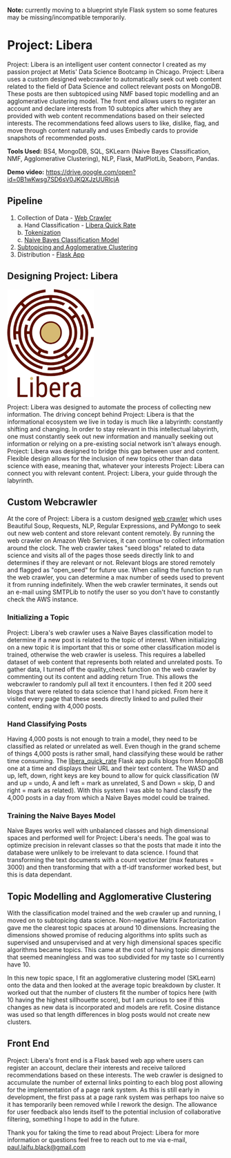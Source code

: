**Note:** currently moving to a blueprint style Flask system so some features may be missing/incompatible temporarily.
# Project: Libera
Project: Libera is an intelligent user content connector I created as my passion project at Metis' Data Science Bootcamp in Chicago. Project: Libera uses a custom designed webcrawler to automatically seek out web content related to the field of Data Science and collect relevant posts on MongoDB. These posts are then subtopiced using NMF based topic modelling and an agglomerative clustering model. The front end allows users to register an account and declare interests from 10 subtopics after which they are provided with web content recommendations based on their selected interests. The recommendations feed allows users to like, dislike, flag, and move through content naturally and uses Embedly cards to provide snapshots of recommended posts.  
  
**Tools Used:** BS4, MongoDB, SQL, SKLearn (Naive Bayes Classification, NMF, Agglomerative Clustering), NLP, Flask, MatPlotLib, Seaborn, Pandas.  
  
**Demo video:** https://drive.google.com/open?id=0B1wKwsg7SD6sV0JKQXJzUURlcjA  
  
## Pipeline  
1. Collection of Data - [Web Crawler](https://github.com/paulfblack/project_libera/blob/master/libera_notebooks/Web_Crawler.ipynb)  
  a. Hand Classification - [Libera Quick Rate](https://github.com/paulfblack/project_libera/tree/master/libera_quick_rate/libera_quick_rate)  
  b. [Tokenization](https://github.com/paulfblack/project_libera/blob/master/libera_notebooks/libera_tokenization.py)  
  c. [Naive Bayes Classification Model](https://github.com/paulfblack/project_libera/blob/master/libera_notebooks/naive_bayes.ipynb) 
2. [Subtopicing and Agglomerative Clustering](https://github.com/paulfblack/project_libera/blob/master/libera_notebooks/topic_modelling_agglomerative_clustering.ipynb) 
3. Distribution - [Flask App](https://github.com/paulfblack/project_libera/tree/master/libera)  
  
## Designing Project: Libera
<img src="https://github.com/paulfblack/project_libera/blob/master/Images/logo.png" alt="Libera Logo" align="middle" height=250px>  
  
Project: Libera was designed to automate the process of collecting new information. The driving concept behind Project: Libera is that the informational ecosystem we live in today is much like a labyrinth: constantly shifting and changing. In order to stay relevant in this intellectual labyrinth, one must constantly seek out new information and manually seeking out information or relying on a pre-existing social network isn't always enough. Project: Libera was designed to bridge this gap between user and content. Flexible design allows for the inclusion of new topics other than data science with ease, meaning that, whatever your interests Project: Libera can connect you with relevant content. Project: Libera, your guide through the labyrinth.  
  
## Custom Webcrawler  
At the core of Project: Libera is a custom designed [web crawler](https://github.com/paulfblack/project_libera/blob/master/libera_notebooks/Web_Crawler.ipynb) which uses Beautiful Soup, Requests, NLP, Regular Expressions, and PyMongo to seek out new web content and store relevant content remotely. By running the web crawler on Amazon Web Services, it can continue to collect information around the clock. The web crawler takes  "seed blogs" related to data science and visits all of the pages those seeds directly link to and determines if they are relevant or not. Relevant blogs are stored remotely and flagged as "open_seed" for future use. When calling the function to run the web crawler, you can determine a max number of seeds used to prevent it from running indefinitely. When the web crawler terminates, it sends out an e-mail using SMTPLib to notify the user so you don't have to constantly check the AWS instance.  
  
### Initializing a Topic  
Project: Libera's web crawler uses a Naive Bayes classification model to determine if a new post is related to the topic of interest. When initializing on a new topic it is important that this or some other classification model is trained, otherwise the web crawler is useless. This requires a labelled dataset of web content that represents both related and unrelated posts. To gather data, I turned off the quality_check function on the web crawler by commenting out its content and adding return True. This allows the webcrawler to randomly pull all text it encounters. I then fed it 200 seed blogs that were related to data science that I hand picked. From here it visited every page that these seeds directly linked to and pulled their content, ending with 4,000 posts.  
  
### Hand Classifying Posts  
Having 4,000 posts is not enough to train a model, they need to be classified as related or unrelated as well. Even though in the grand scheme of things 4,000 posts is rather small, hand classifying these would be rather time consuming. The [libera_quick_rate](https://github.com/paulfblack/project_libera/tree/master/libera_quick_rate/libera_quick_rate) Flask app pulls blogs from MongoDB one at a time and displays their URL and their text content. The WASD and up, left, down, right keys are key bound to allow for quick classification (W and up = undo, A and left = mark as unrelated, S and Down = skip, D and right = mark as related). With this system I was able to hand classify the 4,000 posts in a day from which a Naive Bayes model could be trained.  
  
### Training the Naive Bayes Model  
Naive Bayes works well with unbalanced classes and high dimensional spaces and performed well for Project: Libera's needs. The goal was to optimize precision in relevant classes so that the posts that made it into the database were unlikely to be irrelevant to data science. I found that transforming the text documents with a count vectorizer (max features = 3000) and then transforming that with a tf-idf transformer worked best, but this is data dependant.  
  
## Topic Modelling and Agglomerative Clustering  
With the classification model trained and the web crawler up and running, I moved on to subtopicing data science. Non-negative Matrix Factorization gave me the clearest topic spaces at around 10 dimensions. Increasing the dimensions showed promise of reducing algorithms into splits such as supervised and unsupervised and at very high dimensional spaces specific algorithms became topics. This came at the cost of having topic dimensions that seemed meaningless and was too subdivided for my taste so I currently have 10.  
  
In this new topic space, I fit an agglomerative clustering model (SKLearn) onto the data and then looked at the average topic breakdown by cluster. It worked out that the number of clusters fit the number of topics here (with 10 having the highest sillhouette score), but I am curious to see if this changes as new data is incorporated and models are refit. Cosine distance was used so that length differences in blog posts would not create new clusters.  
  
## Front End  
Project: Libera's front end is a Flask based web app where users can register an account, declare their interests and receive tailored recommendations based on these interests. The web crawler is designed to accumulate the number of external links pointing to each blog post allowing for the implementation of a page rank system. As this is still early in development, the first pass at a page rank system was perhaps too naive so it has temporarily been removed while I rework the design. The allowance for user feedback also lends itself to the potential inclusion of collaborative filtering, something I hope to add in the future.  
  
Thank you for taking the time to read about Project: Libera for more information or questions feel free to reach out to me via e-mail, paul.laifu.black@gmail.com
